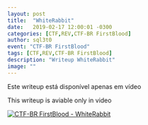 ```yaml
---
layout: post
title:  "WhiteRabbit"
date:   2019-02-17 12:00:01 -0300
categories: [CTF,REV,CTF-BR FirstBlood]
author: sql3t0
event: "CTF-BR FirstBlood"
tags: [CTF,REV,CTF-BR FirstBlood]
description: "Writeup WhiteRabbit"
image: ""
---
```


Este writeup está disponível apenas em vídeo

This writeup is aviable only in video

[![CTF-BR FirstBlood - WhiteRabbit](https://img.youtube.com/vi/D2XMTbKIJfI/0.jpg)](https://www.youtube.com/watch?v=D2XMTbKIJfI "CTF-BR FirstBlood - WhiteRabbit")